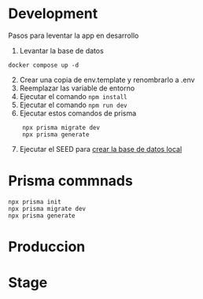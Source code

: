 <!-- Conectar Prisma con NextJS:

     1. Se configura el docker-compose.yml y luego se ejecuta en el comando:  
        >> docker compose up -d 
        
        Nota: Todo los comandos son ejecutados en el directorio actual del proyecto
        
        Esto descarga una imagen de Docker de la base de datos en postgres que nos va a servir para poder realizar la conexion desde pgadmin

    2. Configurar la conexion con la base de datos postgrase desde pgadmin
        Se crea una nueva conexion con los mismos parametros establecidos en el archivo docker-compose.yml   
        usuario: postgres
        contrasena: postgres
        puerto: 5432 (En mi caso use el puerto 5433)
        direccion servidor: Localhost

    3. Luego se inicializa prisma, el cual nos va a servir para realizar la conexion con la 
       base de datos
        >> npx prisma init

        Esto crea un archivo .env el cual se tiene que configurar la conexion de la base de datos   


    4. Creacion de la tabla del proyecto, para eso se tiene que ir al archivo prisma/schema.prisma
       en este caso se creo la tabla 

       model Todo{
            id          String    @id @default(uuid())
            description String
            complete    Boolean   @default(false)
            createAt    DateTime  @default(now())
            updateAt    DateTime  @updatedAt
        }

     6. Cada vez que se realice una modificacion en la base de datos, crear tabla, remover campos, agregar campos, etc. 
        se tiene que ejecutar el siguiente comando:       

        >> npx prisma migrate dev       
        >> Enter a name for the new migration: dev    (Poner un nombre, en este ejemplo puse dev)
    
    7. Generar el cliente prisma para poder realizar las manipulaciones con la base de datos, ejecutar:
         
         >>npx prisma generate 

    8. Crear un archivo app/lib/prisma.ts para crear la conexion al cliente prisma, tomando la configuracion sugerida por versel: https://vercel.com/guides/nextjs-prisma-postgres


    9. Debido a que la variable 'global' (de la configuracion de la conexion al cliente prisma) no tiene un tipo definido, ejecutar los pasos descritos en el archivo app/lib/prisma.ts

    10. Se crea el archivo SEED que sirva para insertar informacion de relleno/basura para poder trabajar en un ambiente de desarrollo con el objetivo de probar la aplicacion, de tal forma que si inserto o borro informacion sea facil recuperar la informacion. 
    Este archivo se crea en el directorio api: api/seed/router.ts

    11. Instalar yup https://www.npmjs.com/package/yup
-->



# Development
Pasos para leventar la app en desarrollo

1. Levantar la base de datos
```
docker compose up -d
```

2. Crear una copia de env.template y renombrarlo a .env 
3. Reemplazar las variable de entorno
4. Ejecutar el comando  ``` npm install ```
5. Ejecutar el comando ``` npm run dev ```
6. Ejecutar estos comandos de prisma
```
    npx prisma migrate dev
    npx prisma generate
```
7. Ejecutar el SEED para [crear la base de datos local](localhost:3000/api/seed) 

# Prisma commnads
```
npx prisma init                  
npx prisma migrate dev
npx prisma generate
```

# Produccion


# Stage
